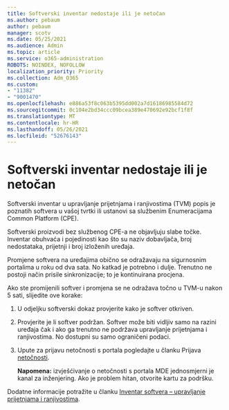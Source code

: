 ```yaml
---
title: Softverski inventar nedostaje ili je netočan
ms.author: pebaum
author: pebaum
manager: scotv
ms.date: 05/25/2021
ms.audience: Admin
ms.topic: article
ms.service: o365-administration
ROBOTS: NOINDEX, NOFOLLOW
localization_priority: Priority
ms.collection: Adm_O365
ms.custom:
- "11382"
- "9001470"
ms.openlocfilehash: e886a53f8c063b5395dd002a7d16186985584d72
ms.sourcegitcommit: 0c104e2bd34ccc09bcea389e470692e92bcf1f8f
ms.translationtype: MT
ms.contentlocale: hr-HR
ms.lasthandoff: 05/26/2021
ms.locfileid: "52676143"
---
```

# <a name="software-inventory-is-missing-or-inaccurate"></a>Softverski inventar nedostaje ili je netočan

Softverski inventar u upravljanje prijetnjama i ranjivostima (TVM) popis je poznatih softvera u vašoj tvrtki ili ustanovi sa službenim Enumeracijama Common Platform (CPE).

Softverski proizvodi bez službenog CPE-a ne objavljuju slabe točke. Inventar obuhvaća i pojedinosti kao što su naziv dobavljača, broj nedostataka, prijetnji i broj izloženih uređaja.

Promjene softvera na uređajima obično se odražavaju na sigurnosnim portalima u roku od dva sata. No katkad je potrebno i dulje. Trenutno ne postoji način prisile sinkronizacije; to je kontinuirana procjena.

Ako ste promijenili softver i promjena se ne odražava točno u TVM-u nakon 5 sati, slijedite ove korake:

1. U odjeljku softverski dokaz provjerite kako je softver otkriven.
1. Provjerite je li softver podržan. Softver može biti vidljiv samo na razini uređaja čak i ako ga trenutno ne podržava upravljanje prijetnjama i ranjivostima. No dostupni su samo ograničeni podaci.
1. Upute za prijavu netočnosti s portala pogledajte u članku Prijava [netočnosti](/microsoft-365/security/defender-endpoint/tvm-software-inventory?view=o365-worldwide#report-inaccuracy).
   
    **Napomena:** izvješćivanje o netočnosti s portala MDE jednosmjerni je kanal za inženjering. Ako je problem hitan, otvorite kartu za podršku.

Dodatne informacije potražite u članku [Inventar softvera – upravljanje prijetnjama i ranjivostima](/microsoft-365/security/defender-endpoint/tvm-software-inventory).